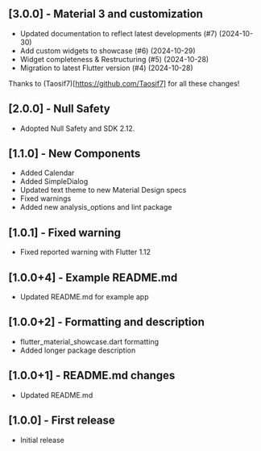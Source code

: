 ## [3.0.0] - Material 3 and customization

- Updated documentation to reflect latest developments (#7) (2024-10-30)
- Add custom widgets to showcase (#6) (2024-10-29)
- Widget completeness & Restructuring (#5) (2024-10-28)
- Migration to latest Flutter version (#4) (2024-10-28)

Thanks to (Taosif7)[https://github.com/Taosif7] for all these changes!

## [2.0.0] - Null Safety

* Adopted Null Safety and SDK 2.12.

## [1.1.0] - New Components

* Added Calendar
* Added SimpleDialog
* Updated text theme to new Material Design specs
* Fixed warnings
* Added new analysis_options and lint package


## [1.0.1] - Fixed warning

* Fixed reported warning with Flutter 1.12

## [1.0.0+4] - Example README.md

* Updated README.md for example app

## [1.0.0+2] - Formatting and description

* flutter_material_showcase.dart formatting
* Added longer package description

## [1.0.0+1] - README.md changes

* Updated README.md

## [1.0.0] - First release

* Initial release
